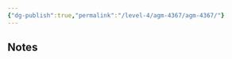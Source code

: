 ```yaml
---
{"dg-publish":true,"permalink":"/level-4/agm-4367/agm-4367/"}
---
```


## Notes
<!--a
- [[Level 4/AGM4367/N Unit-02 S-06\|N UNIT-02 S-06]]
- [[Level 4/AGM4367/N Unit-02 S-07\|N UNIT-02 S-07]]
- [[Level 4/AGM4367/N Unit-02 S-08\|N UNIT-02 S-08]]
- [[Level 4/AGM4367/N Unit-02 S-09\|N UNIT-02 S-09]]
- [[Level 4/AGM4367/N Unit-02 S-10\|N UNIT-02 S-10]]
- [[Level 4/AGM4367/N Unit-02 S-11\|N UNIT-02 S-11]]
- [[Level 4/AGM4367/N Unit-02 S-12\|N UNIT-02 S-12]]
- [[Level 4/AGM4367/N Unit-02 S-13\|N UNIT-02 S-13]]
- [[Level 4/AGM4367/N Unit-02 S-14\|N UNIT-02 S-14]]
- [[Level 4/AGM4367/N Unit-02 S-15\|N UNIT-02 S-15]]
- [[Level 4/AGM4367/N Unit-03 S-16\|N Unit-03 S-16]]
- [[Level 4/AGM4367/N Unit-03 S-17\|N Unit-03 S-17]]
- [[Level 4/AGM4367/N Unit-03 S-18\|N Unit-03 S-18]]
- [[Level 4/AGM4367/N Unit-03 S-19\|N Unit-03 S-19]]

## Flashcards
- [[Level 4/AGM4367/FC\|FC]]
## Q & A
- [[Level 4/AGM4367/Q Unit-02 S-06\|Q Unit-02 S-06]]
- [[Level 4/AGM4367/Q Unit-02 S-07\|Q Unit-02 S-07]]
- [[Level 4/AGM4367/Q Unit-02 S-08\|Q Unit-02 S-08]]
- [[Level 4/AGM4367/Q Unit-02 S-09\|Q Unit-02 S-09]]
- [[Level 4/AGM4367/Q Unit-02 S-10\|Q Unit-02 S-10]]
- [[Level 4/AGM4367/Q Unit-02 S-11\|Q Unit-02 S-11]]
- [[Level 4/AGM4367/Q Unit-02 S-12\|Q Unit-02 S-12]]
- [[Level 4/AGM4367/Q Unit-03 S-16\|Q Unit-03 S-16]]
-->